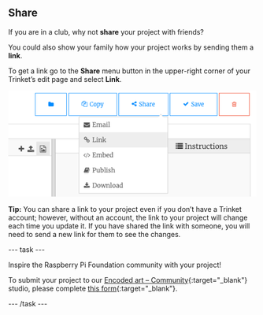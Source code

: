 ## Share

If you are in a club, why not **share** your project with friends?

You could also show your family how your project works by sending them a **link**.

To get a link go to the **Share** menu button in the upper-right corner of your Trinket’s edit page and select **Link**.

![The 'Share' menu button extended, with 'Link' highlighted.](images/share-button.png)

**Tip:** You can share a link to your project even if you don’t have a Trinket account; however, without an account, the link to your project will change each time you update it. If you have shared the link with someone, you will need to send a new link for them to see the changes.

--- task ---

Inspire the Raspberry Pi Foundation community with your project!

To submit your project to our [Encoded art – Community](https://wke.lt/w/s/E9LnpL){:target="_blank"} studio, please complete [this form](https://form.raspberrypi.org/f/community-project-submissions){:target="_blank"}.

--- /task ---
